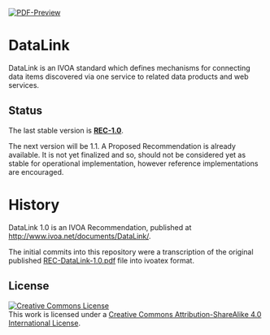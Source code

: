 [![PDF-Preview](https://img.shields.io/badge/Preview-PDF-blue)](../../releases/download/auto-pdf-preview/DataLink-draft.pdf)

# DataLink

DataLink is an IVOA standard which defines mechanisms for connecting data items discovered via one service to related data products and web services.

## Status

The last stable version is
**[REC-1.0](https://www.ivoa.net/documents/DataLink/20150617/index.html)**.

The next version will be 1.1. A Proposed Recommendation is already available. It is not yet finalized and so, should not be considered yet as stable for operational implementation, however reference implementations are encouraged.


# History

DataLink 1.0 is an IVOA Recommendation, published at
http://www.ivoa.net/documents/DataLink/.

The initial commits into this repository were a transcription of
the original published
[REC-DataLink-1.0.pdf](http://www.ivoa.net/documents/DataLink/20150617/REC-DataLink-1.0-20150617.pdf)
file into ivoatex format.

## License

<a rel="license" href="http://creativecommons.org/licenses/by-sa/4.0/">
  <img alt="Creative Commons License" style="border-width:0" src="https://i.creativecommons.org/l/by-sa/4.0/88x31.png" /></a>
  <br />
  This work is licensed under a <a rel="license" href="http://creativecommons.org/licenses/by-sa/4.0/">
  Creative Commons Attribution-ShareAlike 4.0 International License</a>.
